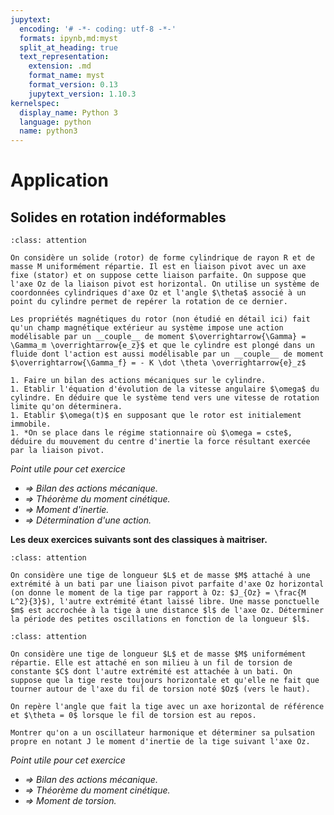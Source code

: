 ```yaml
---
jupytext:
  encoding: '# -*- coding: utf-8 -*-'
  formats: ipynb,md:myst
  split_at_heading: true
  text_representation:
    extension: .md
    format_name: myst
    format_version: 0.13
    jupytext_version: 1.10.3
kernelspec:
  display_name: Python 3
  language: python
  name: python3
---
```

# Application

## Solides en rotation indéformables
````{admonition} Rotation d'un moteur 
:class: attention

On considère un solide (rotor) de forme cylindrique de rayon R et de masse M uniformément répartie. Il est en liaison pivot avec un axe fixe (stator) et on suppose cette liaison parfaite. On suppose que l'axe Oz de la liaison pivot est horizontal. On utilise un système de coordonnées cylindriques d'axe Oz et l'angle $\theta$ associé à un point du cylindre permet de repérer la rotation de ce dernier.

Les propriétés magnétiques du rotor (non étudié en détail ici) fait qu'un champ magnétique extérieur au système impose une action modélisable par un __couple__ de moment $\overrightarrow{\Gamma} = \Gamma_m \overrightarrow{e_z}$ et que le cylindre est plongé dans un fluide dont l'action est aussi modélisable par un __couple__ de moment $\overrightarrow{\Gamma_f} = - K \dot \theta \overrightarrow{e}_z$

1. Faire un bilan des actions mécaniques sur le cylindre.
1. Etablir l'équation d'évolution de la vitesse angulaire $\omega$ du cylindre. En déduire que le système tend vers une vitesse de rotation limite qu'on déterminera.
1. Etablir $\omega(t)$ en supposant que le rotor est initialement immobile.
1. *On se place dans le régime stationnaire où $\omega = cste$, déduire du mouvement du centre d'inertie la force résultant exercée par la liaison pivot.
````
_Point utile pour cet exercice_
* _$\Longrightarrow$ Bilan des actions mécanique._
* _$\Longrightarrow$ Théorème du moment cinétique._
* _$\Longrightarrow$ Moment d'inertie._
* _$\Longrightarrow$ Détermination d'une action._

__Les deux exercices suivants sont des classiques à maitriser.__
````{admonition} Pendule pesant 
:class: attention

On considère une tige de longueur $L$ et de masse $M$ attaché à une extrémité à un bati par une liaison pivot parfaite d'axe Oz horizontal (on donne le moment de la tige par rapport à Oz: $J_{Oz} = \frac{M L^2}{3}$), l'autre extrémité étant laissé libre. Une masse ponctuelle $m$ est accrochée à la tige à une distance $l$ de l'axe Oz. Déterminer la période des petites oscillations en fonction de la longueur $l$.

````

````{admonition} Pendule de torsion 
:class: attention

On considère une tige de longueur $L$ et de masse $M$ uniformément répartie. Elle est attaché en son milieu à un fil de torsion de constante $C$ dont l'autre extrémité est attachée à un bati. On suppose que la tige reste toujours horizontale et qu'elle ne fait que tourner autour de l'axe du fil de torsion noté $Oz$ (vers le haut).

On repère l'angle que fait la tige avec un axe horizontal de référence et $\theta = 0$ lorsque le fil de torsion est au repos.

Montrer qu'on a un oscillateur harmonique et déterminer sa pulsation propre en notant J le moment d'inertie de la tige suivant l'axe Oz.
````
_Point utile pour cet exercice_
* _$\Longrightarrow$ Bilan des actions mécanique._
* _$\Longrightarrow$ Théorème du moment cinétique._
* _$\Longrightarrow$ Moment de torsion._

